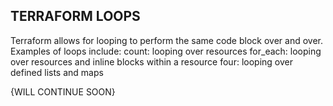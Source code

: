 TERRAFORM LOOPS
---
Terraform allows for looping to perform the same code block over and over. Examples of loops include:
  count: looping over resources
  for_each: looping over resources and inline blocks within a resource
  four: looping over defined lists and maps

  {WILL CONTINUE SOON}
